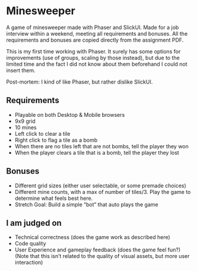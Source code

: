 # Minesweeper

A game of minesweeper made with Phaser and SlickUI. Made for a job interview within a weekend, meeting all requirements and bonuses. All the requirements and bonuses are copied directly from the assignment PDF.

This is my first time working with Phaser. It surely has some options for improvements (use of groups, scaling by those instead), but due to the limited time and the fact I did not know about them beforehand I could not insert them.

Post-mortem: I kind of like Phaser, but rather dislike SlickUI.

## Requirements

- Playable on both Desktop & Mobile browsers
- 9x9 grid
- 10 mines
- Left click to clear a tile
- Right click to flag a tile as a bomb
- When there are no tiles left that are not bombs, tell the player they won
- When the player clears a tile that is a bomb, tell the player they lost

## Bonuses

- Different grid sizes (either user selectable, or some premade choices)
- Different mine counts, with a max of number of tiles/3. Play the game to determine what feels best here.
- Stretch Goal: Build a simple “bot” that auto plays the game

## I am judged on

- Technical correctness (does the game work as described here)
- Code quality
- User Experience and gameplay feedback (does the game feel fun?) (Note that this isn’t related to the quality of visual assets, but more user interaction)